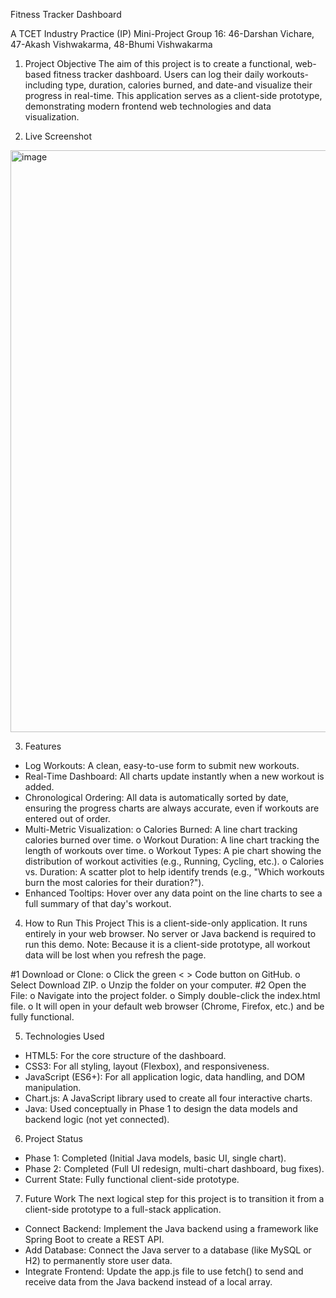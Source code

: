 Fitness Tracker Dashboard

A TCET Industry Practice (IP) Mini-Project Group 16: 
46-Darshan Vichare, 47-Akash Vishwakarma, 48-Bhumi Vishwakarma

1. Project Objective
The aim of this project is to create a functional, web-based fitness tracker dashboard. Users can log their daily workouts-including type, duration, calories burned, and date-and visualize their progress in real-time. This application serves as a client-side prototype, demonstrating modern frontend web technologies and data visualization.

2. Live Screenshot
<img width="1381" height="931" alt="image" src="https://github.com/user-attachments/assets/afc34896-d467-4bc1-8267-99eb4010ce4f" />

3. Features
* Log Workouts: A clean, easy-to-use form to submit new workouts.
* Real-Time Dashboard: All charts update instantly when a new workout is added.
* Chronological Ordering: All data is automatically sorted by date, ensuring the progress charts are always accurate, even if workouts are entered out of order.
* Multi-Metric Visualization:
o Calories Burned: A line chart tracking calories burned over time.
o Workout Duration: A line chart tracking the length of workouts over time.
o Workout Types: A pie chart showing the distribution of workout activities (e.g., Running, Cycling, etc.).
o Calories vs. Duration: A scatter plot to help identify trends (e.g., "Which workouts burn the most calories for their duration?").
* Enhanced Tooltips: Hover over any data point on the line charts to see a full summary of that day's workout.

4. How to Run This Project
This is a client-side-only application. It runs entirely in your web browser. No server or Java backend is required to run this demo.
Note: Because it is a client-side prototype, all workout data will be lost when you refresh the page.

#1 Download or Clone:
o Click the green < > Code button on GitHub.
o Select Download ZIP.
o Unzip the folder on your computer.
#2 Open the File:
o Navigate into the project folder.
o Simply double-click the index.html file.
o It will open in your default web browser (Chrome, Firefox, etc.) and be fully functional.

5. Technologies Used
* HTML5: For the core structure of the dashboard.
* CSS3: For all styling, layout (Flexbox), and responsiveness.
* JavaScript (ES6+): For all application logic, data handling, and DOM manipulation.
* Chart.js: A JavaScript library used to create all four interactive charts.
* Java: Used conceptually in Phase 1 to design the data models and backend logic (not yet connected).

6. Project Status
* Phase 1: Completed (Initial Java models, basic UI, single chart).
* Phase 2: Completed (Full UI redesign, multi-chart dashboard, bug fixes).
* Current State: Fully functional client-side prototype.

7. Future Work
The next logical step for this project is to transition it from a client-side prototype to a full-stack application.
* Connect Backend: Implement the Java backend using a framework like Spring Boot to create a REST API.
* Add Database: Connect the Java server to a database (like MySQL or H2) to permanently store user data.
* Integrate Frontend: Update the app.js file to use fetch() to send and receive data from the Java backend instead of a local array.

